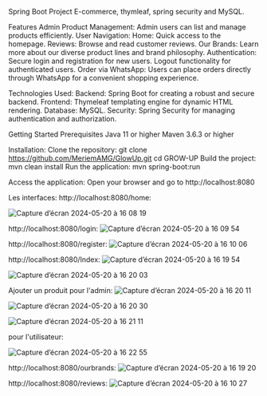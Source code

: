 Spring Boot Project E-commerce, thymleaf, spring security and MySQL.

Features Admin Product Management: Admin users can list and manage products efficiently. 
User Navigation: Home: Quick access to the homepage.
Reviews: Browse and read customer reviews. 
Our Brands: Learn more about our diverse product lines and brand philosophy.
Authentication: Secure login and registration for new users. Logout functionality for authenticated users.
Order via WhatsApp: Users can place orders directly through WhatsApp for a convenient shopping experience.

Technologies Used: 
Backend: Spring Boot for creating a robust and secure backend. 
Frontend: Thymeleaf templating engine for dynamic HTML rendering.
Database: MySQL. 
Security: Spring Security for managing authentication and authorization.

Getting Started Prerequisites Java 11 or higher Maven 3.6.3 or higher

Installation: 
Clone the repository: git clone https://github.com/MeriemAMG/GlowUp.git 
cd GROW-UP 
Build the project: mvn clean install 
Run the application: mvn spring-boot:run

Access the application: Open your browser and go to http://localhost:8080

Les interfaces:
http://localhost:8080/home:

![Capture d’écran 2024-05-20 à 16 08 19](https://github.com/MeriemAMG/springBoot_Project/assets/156188796/10e2ed28-6000-481e-a6a9-4c649638ea8d)


http://localhost:8080/login:
![Capture d’écran 2024-05-20 à 16 09 54](https://github.com/MeriemAMG/springBoot_Project/assets/156188796/e974d1f5-55ae-4450-b88a-d1dbdd813c0b)


http://localhost:8080/register:
![Capture d’écran 2024-05-20 à 16 10 06](https://github.com/MeriemAMG/springBoot_Project/assets/156188796/2f4465f0-5df8-4d1c-a450-af58aa0dd3c7)

http://localhost:8080/Index:
![Capture d’écran 2024-05-20 à 16 19 54](https://github.com/MeriemAMG/springBoot_Project/assets/156188796/fc6df9ae-f4e1-45d3-9cf9-581cd99f6a78)

![Capture d’écran 2024-05-20 à 16 20 03](https://github.com/MeriemAMG/springBoot_Project/assets/156188796/9b562bc9-a504-46ed-8893-bdaad750d411)


Ajouter un produit pour l'admin:
![Capture d’écran 2024-05-20 à 16 20 11](https://github.com/MeriemAMG/springBoot_Project/assets/156188796/f97cb009-ff50-4ee8-8f29-f7d44e1e59e8)

![Capture d’écran 2024-05-20 à 16 20 30](https://github.com/MeriemAMG/springBoot_Project/assets/156188796/29067bea-8693-48ee-8548-1dbd45e4e959)


![Capture d’écran 2024-05-20 à 16 21 11](https://github.com/MeriemAMG/springBoot_Project/assets/156188796/653c5bb4-84db-4d80-994d-42f2bd8cfe45)

pour l'utilisateur:

![Capture d’écran 2024-05-20 à 16 22 55](https://github.com/MeriemAMG/springBoot_Project/assets/156188796/c845e7f5-68cc-4c10-a48a-bf9c6481cdf5)


http://localhost:8080/ourbrands:
![Capture d’écran 2024-05-20 à 16 19 20](https://github.com/MeriemAMG/springBoot_Project/assets/156188796/595ce64a-e5c9-4da8-a841-1c5e7807adfe)

http://localhost:8080/reviews:
![Capture d’écran 2024-05-20 à 16 10 27](https://github.com/MeriemAMG/springBoot_Project/assets/156188796/93d7f71d-4f75-4a93-9e0f-aea858bb7a23)





